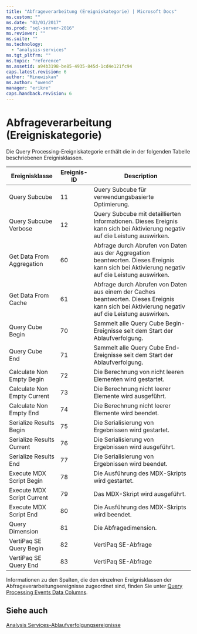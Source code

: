```yaml
---
title: "Abfrageverarbeitung (Ereigniskategorie) | Microsoft Docs"
ms.custom: ""
ms.date: "03/01/2017"
ms.prod: "sql-server-2016"
ms.reviewer: ""
ms.suite: ""
ms.technology: 
  - "analysis-services"
ms.tgt_pltfrm: ""
ms.topic: "reference"
ms.assetid: a94b3198-be85-4935-845d-1cd4e121fc94
caps.latest.revision: 6
author: "Minewiskan"
ms.author: "owend"
manager: "erikre"
caps.handback.revision: 6
---
```

# Abfrageverarbeitung (Ereigniskategorie)
  Die Query Processing-Ereigniskategorie enthält die in der folgenden Tabelle beschriebenen Ereignisklassen.  
  
|**Ereignisklasse**|**Ereignis-ID**|**Description**|  
|---------------------|------------------|---------------------|  
|Query Subcube|11|Query Subcube für verwendungsbasierte Optimierung.|  
|Query Subcube Verbose|12|Query Subcube mit detaillierten Informationen. Dieses Ereignis kann sich bei Aktivierung negativ auf die Leistung auswirken.|  
|Get Data From Aggregation|60|Abfrage durch Abrufen von Daten aus der Aggregation beantworten. Dieses Ereignis kann sich bei Aktivierung negativ auf die Leistung auswirken.|  
|Get Data From Cache|61|Abfrage durch Abrufen von Daten aus einem der Caches beantworten. Dieses Ereignis kann sich bei Aktivierung negativ auf die Leistung auswirken.|  
|Query Cube Begin|70|Sammelt alle Query Cube Begin-Ereignisse seit dem Start der Ablaufverfolgung.|  
|Query Cube End|71|Sammelt alle Query Cube End-Ereignisse seit dem Start der Ablaufverfolgung.|  
|Calculate Non Empty Begin|72|Die Berechnung von nicht leeren Elementen wird gestartet.|  
|Calculate Non Empty Current|73|Die Berechnung nicht leerer Elemente wird ausgeführt.|  
|Calculate Non Empty End|74|Die Berechnung nicht leerer Elemente wird beendet.|  
|Serialize Results Begin|75|Die Serialisierung von Ergebnissen wird gestartet.|  
|Serialize Results Current|76|Die Serialisierung von Ergebnissen wird ausgeführt.|  
|Serialize Results End|77|Die Serialisierung von Ergebnissen wird beendet.|  
|Execute MDX Script Begin|78|Die Ausführung des MDX-Skripts wird gestartet.|  
|Execute MDX Script Current|79|Das MDX-Skript wird ausgeführt.|  
|Execute MDX Script End|80|Die Ausführung des MDX-Skripts wird beendet.|  
|Query Dimension|81|Die Abfragedimension.|  
|VertiPaq SE Query Begin|82|VertiPaq SE-Abfrage|  
|VertiPaq SE Query End|83|VertiPaq SE-Abfrage|  
  
 Informationen zu den Spalten, die den einzelnen Ereignisklassen der Abfrageverarbeitungsereignisse zugeordnet sind, finden Sie unter [Query Processing Events Data Columns](../../analysis-services/trace-events/query-processing-events-data-columns.md).  
  
## Siehe auch  
 [Analysis Services-Ablaufverfolgungsereignisse](../../analysis-services/trace-events/analysis-services-trace-events.md)  
  
  